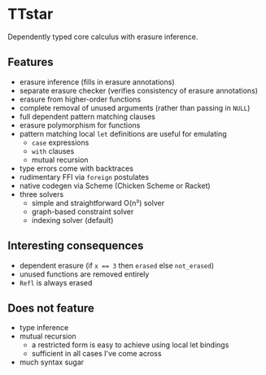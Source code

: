 # TTstar

Dependently typed core calculus with erasure inference.

## Features

* erasure inference (fills in erasure annotations)
* separate erasure checker (verifies consistency of erasure annotations)
* erasure from higher-order functions
* complete removal of unused arguments (rather than passing in `NULL`)
* full dependent pattern matching clauses
* erasure polymorphism for functions
* pattern matching local `let` definitions are useful for emulating
    * `case` expressions
    * `with` clauses
    * mutual recursion
* type errors come with backtraces
* rudimentary FFI via `foreign` postulates
* native codegen via Scheme (Chicken Scheme or Racket)
* three solvers
    * simple and straightforward O(n²) solver
    * graph-based constraint solver
    * indexing solver (default)

## Interesting consequences

* dependent erasure (if `x == 3` then `erased` else `not_erased`)
* unused functions are removed entirely
* `Refl` is always erased

## Does not feature

* type inference
* mutual recursion
	* a restricted form is easy to achieve using local let bindings
	* sufficient in all cases I've come across
* much syntax sugar

<!--
Besides what the original paper had, we have:
* [M] support of inductive families and full dependent pattern matching
    * M-L avoids this entirely
* [MP] erasure polymorphism for let-bound names (includes top-level)
    * but not lambda-bound names
* checkable result of erasure
* an erasure calculus
* equivalence of pattern clauses vs. case trees
* pruning case trees
* local pattern-matching clauses in let
    * actually, let is fully equivalent to top-level
    * only one definition per let at the moment; absolutely not necessary, I just can't be bothered to invent good syntax for it
* separate typechecker that checks the result of inference

Symbols:
* [P] = improvement over previous paper, [M] = improvement over Mishra-Linger


### TODO
* good error reporting
* first-order evars for unlimited-rank polymorphism
* mutual recursion
    * this is fairly easy but it requires clumsy propagation of constraints
    * (iterate checking of Defs until the set of constraints does not change)
    * leave out of paper
    * if let f, g in X, then while checking body of f, we have empty set of constraints for g
    * therefore the reference to g in the body of f puts wrong constraints in
    * also implementable by non-mutual recursion with an extra tag argument

#### Short-term TODO
* fix mutual recursion in the implementation
    * then fix typing rules in the paper
* continue with the proofs in the paper
* This rule is disgustingly complicated but it just says "take all
known equalities and rewrite everything".
* Resolve telescopicness of lets. Let is not telescopic because it's
mutually recursive. Fix that.
* Probably nothing is telescopic in the Greek.

### Secondary features
* backtrace in typechecker
* erasure explorer (defunct)
* including very dependent functions
* erasure of whole functions (dead function removal)
* recursion
* every binder is a `Def`
* `Refl` is erased
-->
